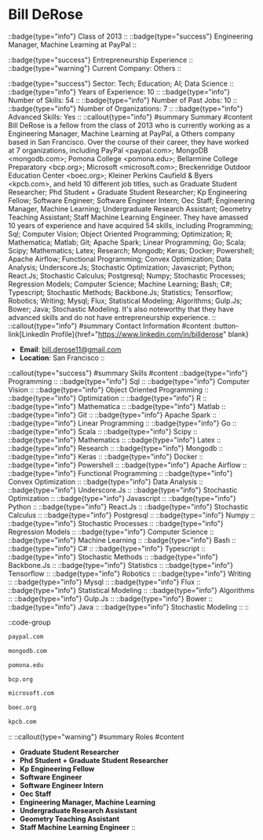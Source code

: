 # Bill DeRose
::badge{type="info"}
Class of 2013
::
::badge{type="success"}
Engineering Manager, Machine Learning at PayPal
::

::badge{type="success"}
Entrepreneurship Experience
::
::badge{type="warning"}
Current Company: Others
::

::badge{type="success"}
Sector: Tech; Education; AI; Data Science
::
::badge{type="info"}
Years of Experience: 10
::
::badge{type="info"}
Number of Skills: 54
::
::badge{type="info"}
Number of Past Jobs: 10
::
::badge{type="info"}
Number of Organizations: 7
::
::badge{type="info"}
Advanced Skills: Yes
::
::callout{type="info"}
#summary
Summary
#content
Bill DeRose is a fellow from the class of 2013 who is currently working as a Engineering Manager, Machine Learning at PayPal, a Others company based in San Francisco. Over the course of their career, they have worked at 7 organizations, including PayPal <paypal.com>; MongoDB <mongodb.com>; Pomona College <pomona.edu>; Bellarmine College Preparatory <bcp.org>; Microsoft <microsoft.com>; Breckenridge Outdoor Education Center <boec.org>; Kleiner Perkins Caufield & Byers <kpcb.com>, and held 10 different job titles, such as Graduate Student Researcher; Phd Student + Graduate Student Researcher; Kp Engineering Fellow; Software Engineer; Software Engineer Intern; Oec Staff; Engineering Manager, Machine Learning; Undergraduate Research Assistant; Geometry Teaching Assistant; Staff Machine Learning Engineer. They have amassed 10 years of experience and have acquired 54 skills, including Programming; Sql; Computer Vision; Object Oriented Programming; Optimization; R; Mathematica; Matlab; Git; Apache Spark; Linear Programming; Go; Scala; Scipy; Mathematics; Latex; Research; Mongodb; Keras; Docker; Powershell; Apache Airflow; Functional Programming; Convex Optimization; Data Analysis; Underscore.Js; Stochastic Optimization; Javascript; Python; React.Js; Stochastic Calculus; Postgresql; Numpy; Stochastic Processes; Regression Models; Computer Science; Machine Learning; Bash; C#; Typescript; Stochastic Methods; Backbone.Js; Statistics; Tensorflow; Robotics; Writing; Mysql; Flux; Statistical Modeling; Algorithms; Gulp.Js; Bower; Java; Stochastic Modeling. It's also noteworthy that they have advanced skills and do not have entrepreneurship experience.
::
::callout{type="info"}
#summary
Contact Information
#content
:button-link[LinkedIn Profile]{href="https://www.linkedin.com/in/billderose" blank}
- **Email**: bill.derose11@gmail.com
- **Location**: San Francisco
::

::callout{type="success"}
#summary
Skills
#content
::badge{type="info"}
Programming
::
::badge{type="info"}
Sql
::
::badge{type="info"}
Computer Vision
::
::badge{type="info"}
Object Oriented Programming
::
::badge{type="info"}
Optimization
::
::badge{type="info"}
R
::
::badge{type="info"}
Mathematica
::
::badge{type="info"}
Matlab
::
::badge{type="info"}
Git
::
::badge{type="info"}
Apache Spark
::
::badge{type="info"}
Linear Programming
::
::badge{type="info"}
Go
::
::badge{type="info"}
Scala
::
::badge{type="info"}
Scipy
::
::badge{type="info"}
Mathematics
::
::badge{type="info"}
Latex
::
::badge{type="info"}
Research
::
::badge{type="info"}
Mongodb
::
::badge{type="info"}
Keras
::
::badge{type="info"}
Docker
::
::badge{type="info"}
Powershell
::
::badge{type="info"}
Apache Airflow
::
::badge{type="info"}
Functional Programming
::
::badge{type="info"}
Convex Optimization
::
::badge{type="info"}
Data Analysis
::
::badge{type="info"}
Underscore.Js
::
::badge{type="info"}
Stochastic Optimization
::
::badge{type="info"}
Javascript
::
::badge{type="info"}
Python
::
::badge{type="info"}
React.Js
::
::badge{type="info"}
Stochastic Calculus
::
::badge{type="info"}
Postgresql
::
::badge{type="info"}
Numpy
::
::badge{type="info"}
Stochastic Processes
::
::badge{type="info"}
Regression Models
::
::badge{type="info"}
Computer Science
::
::badge{type="info"}
Machine Learning
::
::badge{type="info"}
Bash
::
::badge{type="info"}
C#
::
::badge{type="info"}
Typescript
::
::badge{type="info"}
Stochastic Methods
::
::badge{type="info"}
Backbone.Js
::
::badge{type="info"}
Statistics
::
::badge{type="info"}
Tensorflow
::
::badge{type="info"}
Robotics
::
::badge{type="info"}
Writing
::
::badge{type="info"}
Mysql
::
::badge{type="info"}
Flux
::
::badge{type="info"}
Statistical Modeling
::
::badge{type="info"}
Algorithms
::
::badge{type="info"}
Gulp.Js
::
::badge{type="info"}
Bower
::
::badge{type="info"}
Java
::
::badge{type="info"}
Stochastic Modeling
::
::

::code-group
```bash [PayPal]
paypal.com
```
```bash [MongoDB]
mongodb.com
```
```bash [Pomona College]
pomona.edu
```
```bash [Bellarmine College Preparatory]
bcp.org
```
```bash [Microsoft]
microsoft.com
```
```bash [Breckenridge Outdoor Education Center]
boec.org
```
```bash [Kleiner Perkins Caufield & Byers]
kpcb.com
```
::
::callout{type="warning"}
#summary
Roles
#content
- **Graduate Student Researcher**
- **Phd Student + Graduate Student Researcher**
- **Kp Engineering Fellow**
- **Software Engineer**
- **Software Engineer Intern**
- **Oec Staff**
- **Engineering Manager, Machine Learning**
- **Undergraduate Research Assistant**
- **Geometry Teaching Assistant**
- **Staff Machine Learning Engineer**
::

